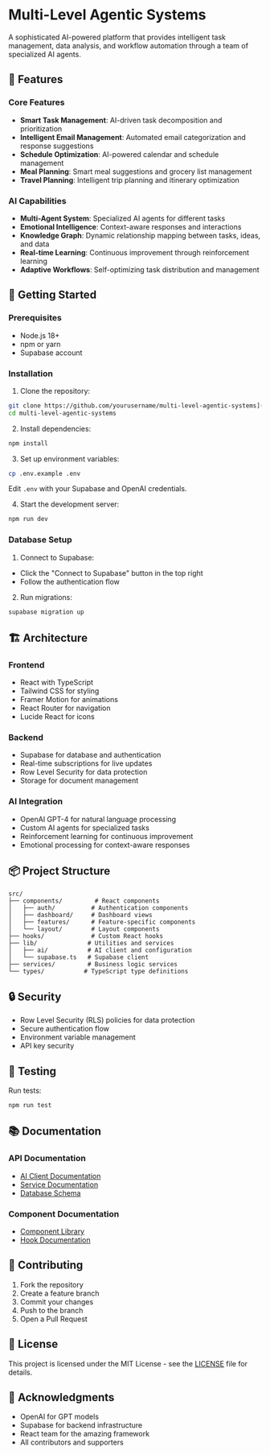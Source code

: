 # Multi-Level Agentic Systems

A sophisticated AI-powered platform that provides intelligent task management, data analysis, and workflow automation through a team of specialized AI agents.

## 🌟 Features

### Core Features
- **Smart Task Management**: AI-driven task decomposition and prioritization
- **Intelligent Email Management**: Automated email categorization and response suggestions
- **Schedule Optimization**: AI-powered calendar and schedule management
- **Meal Planning**: Smart meal suggestions and grocery list management
- **Travel Planning**: Intelligent trip planning and itinerary optimization

### AI Capabilities
- **Multi-Agent System**: Specialized AI agents for different tasks
- **Emotional Intelligence**: Context-aware responses and interactions
- **Knowledge Graph**: Dynamic relationship mapping between tasks, ideas, and data
- **Real-time Learning**: Continuous improvement through reinforcement learning
- **Adaptive Workflows**: Self-optimizing task distribution and management

## 🚀 Getting Started

### Prerequisites
- Node.js 18+
- npm or yarn
- Supabase account

### Installation

1. Clone the repository:
```bash
git clone https://github.com/yourusername/multi-level-agentic-systems](https://github.com/SquizAI/MLAS-6feb25.git
cd multi-level-agentic-systems
```

2. Install dependencies:
```bash
npm install
```

3. Set up environment variables:
```bash
cp .env.example .env
```
Edit `.env` with your Supabase and OpenAI credentials.

4. Start the development server:
```bash
npm run dev
```

### Database Setup

1. Connect to Supabase:
- Click the "Connect to Supabase" button in the top right
- Follow the authentication flow

2. Run migrations:
```bash
supabase migration up
```

## 🏗️ Architecture

### Frontend
- React with TypeScript
- Tailwind CSS for styling
- Framer Motion for animations
- React Router for navigation
- Lucide React for icons

### Backend
- Supabase for database and authentication
- Real-time subscriptions for live updates
- Row Level Security for data protection
- Storage for document management

### AI Integration
- OpenAI GPT-4 for natural language processing
- Custom AI agents for specialized tasks
- Reinforcement learning for continuous improvement
- Emotional processing for context-aware responses

## 📦 Project Structure

```
src/
├── components/         # React components
│   ├── auth/          # Authentication components
│   ├── dashboard/     # Dashboard views
│   ├── features/      # Feature-specific components
│   └── layout/        # Layout components
├── hooks/             # Custom React hooks
├── lib/              # Utilities and services
│   ├── ai/           # AI client and configuration
│   └── supabase.ts   # Supabase client
├── services/         # Business logic services
└── types/           # TypeScript type definitions
```

## 🔒 Security

- Row Level Security (RLS) policies for data protection
- Secure authentication flow
- Environment variable management
- API key security

## 🧪 Testing

Run tests:
```bash
npm run test
```

## 📚 Documentation

### API Documentation
- [AI Client Documentation](docs/ai-client.md)
- [Service Documentation](docs/services.md)
- [Database Schema](docs/schema.md)

### Component Documentation
- [Component Library](docs/components.md)
- [Hook Documentation](docs/hooks.md)

## 🤝 Contributing

1. Fork the repository
2. Create a feature branch
3. Commit your changes
4. Push to the branch
5. Open a Pull Request

## 📄 License

This project is licensed under the MIT License - see the [LICENSE](LICENSE) file for details.

## 🙏 Acknowledgments

- OpenAI for GPT models
- Supabase for backend infrastructure
- React team for the amazing framework
- All contributors and supporters
